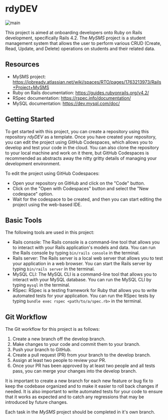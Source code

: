 # rdyDEV
![main](https://github.com/m0xfff/rdyDEV/actions/workflows/main.yml/badge.svg?branch=main)

This project is aimed at onboarding developers onto Ruby on Rails development, specifically Rails 4.2. The *MySMS* project is a student management system that allows the user to perform various CRUD (Create, Read, Update, and Delete) operations on students and their related data.

## Resources
- MySMS project: https://jobready.atlassian.net/wiki/spaces/RTO/pages/1763213973/Rails+Project+MySMS
- Ruby on Rails documentation: https://guides.rubyonrails.org/v4.2/
- RSpec documentation: https://rspec.info/documentation/
- MySQL documentation: https://dev.mysql.com/doc/

## Getting Started
To get started with this project, you can create a repository using this repository *rdyDEV* as a template. Once you have created your repository, you can edit the project using GitHub Codespaces, which allows you to develop and test your code in the cloud. You can also clone the repository to your local machine and work on it there, but GitHub Codespaces is recommended as abstracts away the nitty gritty details of managing your development environment.

To edit the project using GitHub Codespaces:

- Open your repository on GitHub and click on the "Code" button.
- Click on the "Open with Codespaces" button and select the "New codespace" option.
- Wait for the codespace to be created, and then you can start editing the project using the web-based IDE.

## Basic Tools
The following tools are used in this project:

- Rails console: The Rails console is a command-line tool that allows you to interact with your Rails application's models and data. You can run the Rails console by typing `bin/rails console` in the terminal.
- Rails server: The Rails server is a local web server that allows you to test your application in a web browser. You can start the Rails server by typing `bin/rails server` in the terminal.
- MySQL CLI: The MySQL CLI is a command-line tool that allows you to interact with your MySQL database. You can run the MySQL CLI by typing `mysql` in the terminal.
- RSpec: RSpec is a testing framework for Ruby that allows you to write automated tests for your application. You can run the RSpec tests by typing `bundle exec rspec <path/to/a/spec.rb>` in the terminal.

## Git Workflow
The Git workflow for this project is as follows:

1. Create a new branch off the develop branch.
2. Make changes to your code and commit them to your branch.
3. Push your branch to GitHub.
4. Create a pull request (PR) from your branch to the develop branch.
5. Assign at least two people to review your PR.
6. Once your PR has been approved by at least two people and all tests pass, you can merge your changes into the develop branch.

It is important to create a new branch for each new feature or bug fix to keep the codebase organized and to make it easier to roll back changes if needed. It is also important to write automated tests for your code to ensure that it works as expected and to catch any regressions that may be introduced by future changes.

Each task in the *MySMS* project should be completed in it's own branch.
